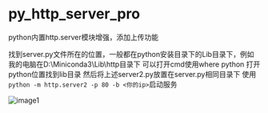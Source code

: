 # py_http_server_pro
python内置http.server模块增强，添加上传功能

找到server.py文件所在的位置，一般都在python安装目录下的Lib目录下，例如我的电脑在D:\Miniconda3\Lib\http目录下
可以打开cmd使用where python 打开python位置找到lib目录
然后将上述server2.py放置在server.py相同目录下
使用`python -m http.server2 -p 80 -b <你的ip>`启动服务

![image1](https://jeremy233.oss-cn-beijing.aliyuncs.com/img1/image1.png)
